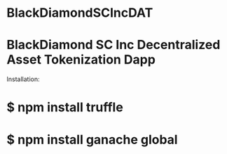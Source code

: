 # BlackDiamondSCIncDAT
# BlackDiamond SC Inc Decentralized Asset Tokenization Dapp

Installation:
# $ npm install truffle

# $ npm install ganache global
